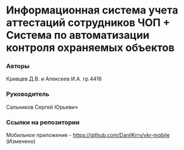 # Информационная система учета аттестаций сотрудников ЧОП + Система по автоматизации контроля охраняемых объектов
### Авторы
Кривцев Д.В. и Алексеев И.А. гр.4416
### Руководитель 
Сальников Сергей Юрьевич
### Ссылки на репозитории
Мобильное приложение - https://github.com/DanilKrrv/vkr-mobile (Изменено)

